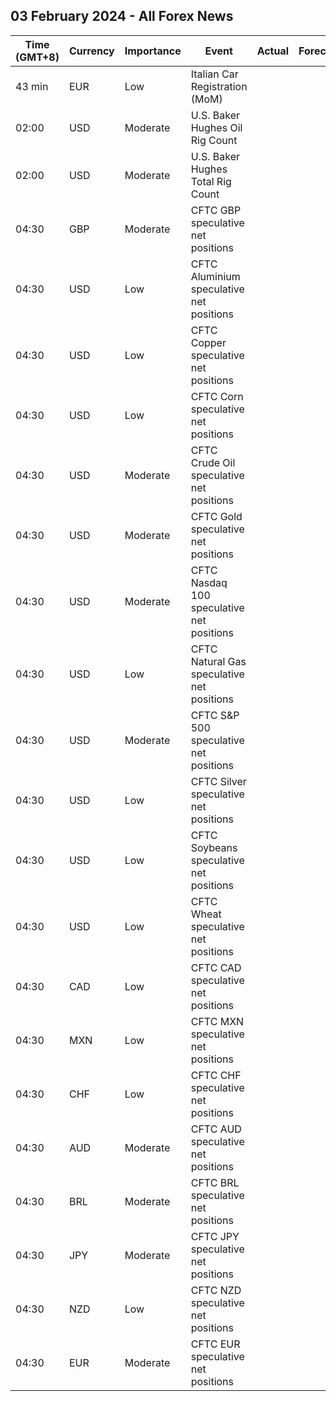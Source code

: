 ## 03 February 2024 - All Forex News

| Time (GMT+8) | Currency | Importance | Event | Actual | Forecast | Previous |
|------|----------|------------|-------|--------|----------|----------|
| 43 min | EUR | Low | Italian Car Registration (MoM) |  |  | -20.2% |
| 02:00 | USD | Moderate | U.S. Baker Hughes Oil Rig Count |  |  | 499 |
| 02:00 | USD | Moderate | U.S. Baker Hughes Total Rig Count |  |  | 621 |
| 04:30 | GBP | Moderate | CFTC GBP speculative net positions |  |  | 31.4K |
| 04:30 | USD | Low | CFTC Aluminium speculative net positions |  |  | 4.3K |
| 04:30 | USD | Low | CFTC Copper speculative net positions |  |  | -29.9K |
| 04:30 | USD | Low | CFTC Corn speculative net positions |  |  | -219.2K |
| 04:30 | USD | Moderate | CFTC Crude Oil speculative net positions |  |  | 184.0K |
| 04:30 | USD | Moderate | CFTC Gold speculative net positions |  |  | 169.5K |
| 04:30 | USD | Moderate | CFTC Nasdaq 100 speculative net positions |  |  | 33.0K |
| 04:30 | USD | Low | CFTC Natural Gas speculative net positions |  |  | -80.6K |
| 04:30 | USD | Moderate | CFTC S&P 500 speculative net positions |  |  | -189.5K |
| 04:30 | USD | Low | CFTC Silver speculative net positions |  |  | 17.7K |
| 04:30 | USD | Low | CFTC Soybeans speculative net positions |  |  | -106.0K |
| 04:30 | USD | Low | CFTC Wheat speculative net positions |  |  | -42.8K |
| 04:30 | CAD | Low | CFTC CAD speculative net positions |  |  | -8.5K |
| 04:30 | MXN | Low | CFTC MXN speculative net positions |  |  | 75.1K |
| 04:30 | CHF | Low | CFTC CHF speculative net positions |  |  | -5.2K |
| 04:30 | AUD | Moderate | CFTC AUD speculative net positions |  |  | -54.1K |
| 04:30 | BRL | Moderate | CFTC BRL speculative net positions |  |  | 23.8K |
| 04:30 | JPY | Moderate | CFTC JPY speculative net positions |  |  | -70.6K |
| 04:30 | NZD | Low | CFTC NZD speculative net positions |  |  | -1.7K |
| 04:30 | EUR | Moderate | CFTC EUR speculative net positions |  |  | 88.3K |
